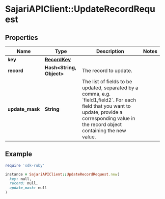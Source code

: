 # SajariAPIClient::UpdateRecordRequest

## Properties

| Name | Type | Description | Notes |
| ---- | ---- | ----------- | ----- |
| **key** | [**RecordKey**](RecordKey.md) |  |  |
| **record** | **Hash&lt;String, Object&gt;** | The record to update. |  |
| **update_mask** | **String** | The list of fields to be updated, separated by a comma, e.g. &#x60;field1,field2&#x60;.  For each field that you want to update, provide a corresponding value in the record object containing the new value. |  |

## Example

```ruby
require 'sdk-ruby'

instance = SajariAPIClient::UpdateRecordRequest.new(
  key: null,
  record: null,
  update_mask: null
)
```

